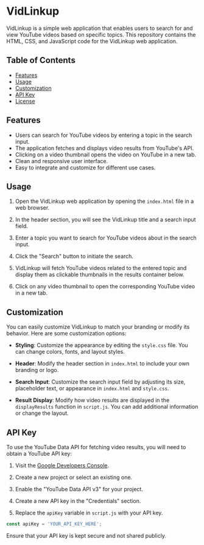 # VidLinkup

VidLinkup is a simple web application that enables users to search for and view YouTube videos based on specific topics. This repository contains the HTML, CSS, and JavaScript code for the VidLinkup web application.

## Table of Contents

- [Features](#features)
- [Usage](#usage)
- [Customization](#customization)
- [API Key](#api-key)
- [License](#license)

## Features

- Users can search for YouTube videos by entering a topic in the search input.
- The application fetches and displays video results from YouTube's API.
- Clicking on a video thumbnail opens the video on YouTube in a new tab.
- Clean and responsive user interface.
- Easy to integrate and customize for different use cases.

## Usage

1. Open the VidLinkup web application by opening the `index.html` file in a web browser.

2. In the header section, you will see the VidLinkup title and a search input field.

3. Enter a topic you want to search for YouTube videos about in the search input.

4. Click the "Search" button to initiate the search.

5. VidLinkup will fetch YouTube videos related to the entered topic and display them as clickable thumbnails in the results container below.

6. Click on any video thumbnail to open the corresponding YouTube video in a new tab.

## Customization

You can easily customize VidLinkup to match your branding or modify its behavior. Here are some customization options:

- **Styling**: Customize the appearance by editing the `style.css` file. You can change colors, fonts, and layout styles.

- **Header**: Modify the header section in `index.html` to include your own branding or logo.

- **Search Input**: Customize the search input field by adjusting its size, placeholder text, or appearance in `index.html` and `style.css`.

- **Result Display**: Modify how video results are displayed in the `displayResults` function in `script.js`. You can add additional information or change the layout.

## API Key

To use the YouTube Data API for fetching video results, you will need to obtain a YouTube API key:

1. Visit the [Google Developers Console](https://console.developers.google.com/).

2. Create a new project or select an existing one.

3. Enable the "YouTube Data API v3" for your project.

4. Create a new API key in the "Credentials" section.

5. Replace the `apiKey` variable in `script.js` with your API key.

```javascript
const apiKey = 'YOUR_API_KEY_HERE';
```

Ensure that your API key is kept secure and not shared publicly.
